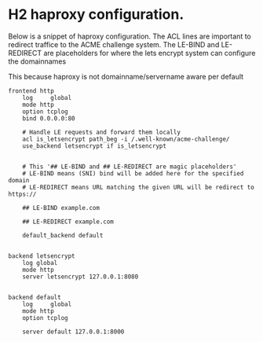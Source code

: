 


# H2 haproxy configuration. 


Below is a snippet of haproxy configuration. 
The ACL lines are important to redirect traffice to the ACME challenge 
system. The LE-BIND and LE-REDIRECT are placeholders for where
the lets encrypt system can configure the domainnames

This because haproxy is not domainname/servername aware per default


```
frontend http
    log     global
    mode http
    option tcplog
    bind 0.0.0.0:80

    # Handle LE requests and forward them locally
    acl is_letsencrypt path_beg -i /.well-known/acme-challenge/
    use_backend letsencrypt if is_letsencrypt


    # This '## LE-BIND and ## LE-REDIRECT are magic placeholders'
    # LE-BIND means (SNI) bind will be added here for the specified domain
    # LE-REDIRECT means URL matching the given URL will be redirect to https://

    ## LE-BIND example.com

    ## LE-REDIRECT example.com
    
    default_backend default


backend letsencrypt
    log global 
    mode http
    server letsencrypt 127.0.0.1:8080


backend default
    log     global
    mode http
    option tcplog

    server default 127.0.0.1:8000
```
